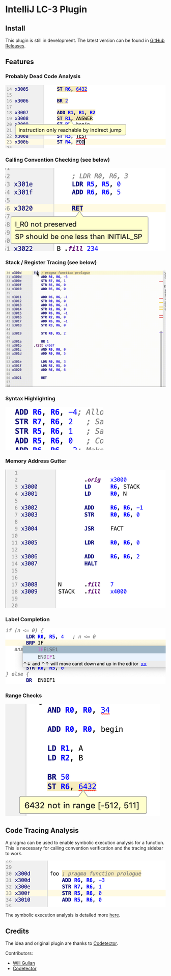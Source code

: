 # IntelliJ LC-3 Plugin

## Install

This plugin is still in development. The latest version can be found in [GitHub Releases](https://github.com/Pear0/lc3-intelliJ/releases).


## Features

### Probably Dead Code Analysis 

![Dead Code Analysis](images/dead-code.png)

### Calling Convention Checking (see below)

![Calling Convention](images/calling-convention.png)

### Stack / Register Tracing (see below)

![Tracing Video](images/tracing.gif)

### Syntax Highlighting

![Address Gutter](images/syntax-highlighting.png)

### Memory Address Gutter

![Address Gutter](images/memory-addresses.png)

### Label Completion

![Label Completion](images/label-completion.png)

### Range Checks

![Range Checks](images/range-checks.png)


## Code Tracing Analysis

A pragma can be used to enable symbolic execution analysis for a function.
This is necessary for calling convention verification and the tracing sidebar 
to work. 

![Function Pragma](images/pragma-function.png)

The symbolic execution analysis is detailed more [here](Flow%20Analysis.md).


## Credits

The idea and original plugin are thanks to [Codetector](https://github.com/Codetector1374).

Contributors:
* [Will Gulian](https://github.com/Pear0)
* [Codetector](https://github.com/Codetector1374)
